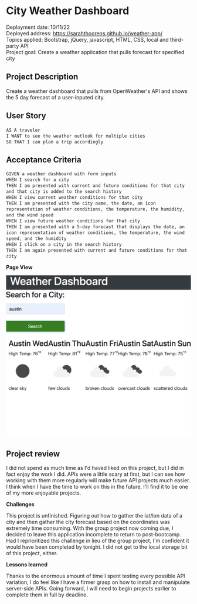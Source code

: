 # City Weather Dashboard


Deployment date: 10/11/22</br>
Deployed address: https://sarahthoorens.github.io/weather-app/ </br>
Topics applied: Bootstrap, jQuery, javascript, HTML, CSS, local and third-party API</br>
Project goal: Create a weather application that pulls forecast for specified city

## Project Description

Create a weather dashboard that pulls from OpenWeather's API and shows the 5 day forecast of a user-inputed city. 


## User Story

```
AS A traveler
I WANT to see the weather outlook for multiple cities
SO THAT I can plan a trip accordingly
```

## Acceptance Criteria

```
GIVEN a weather dashboard with form inputs
WHEN I search for a city
THEN I am presented with current and future conditions for that city and that city is added to the search history
WHEN I view current weather conditions for that city
THEN I am presented with the city name, the date, an icon representation of weather conditions, the temperature, the humidity, and the wind speed
WHEN I view future weather conditions for that city
THEN I am presented with a 5-day forecast that displays the date, an icon representation of weather conditions, the temperature, the wind speed, and the humidity
WHEN I click on a city in the search history
THEN I am again presented with current and future conditions for that city
```

**Page View**

![weather dashboard front page](/assets/weather-dashboard.png)


## Project review

I did not spend as much time as I'd haved liked on this project, but I did in fact enjoy the work I did. APIs were a little scary at first, but I can see how working with them more regularly will make future API projects much easier. I think when I have the time to work on this in the future, I'll find it to be one of my more enjoyable projects. 


**Challenges**

This project is unfinished. Figuring out how to gather the lat/lon data of a city and then gather the city forecast based on the coordinates was extremely time consuming. With the group project now coming due, I decided to leave this application incomplete to return to post-bootcamp. Had I reprioritized this challenge in lieu of the group project, I'm confident it would have been completed by tonight. I did not get to the local storage bit of this project, either. 


**Lessons learned**

Thanks to the enormous amount of time I spent testing every possible API variation, I do feel like I have a firmer grasp on how to install and manipulate server-side APIs. Going forward, I will need to begin projects earlier to complete them in full by deadline. 